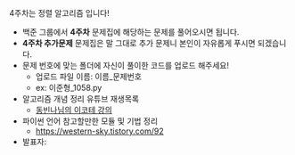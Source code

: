 4주차는 정렬 알고리즘 입니다!

- 백준 그룹에서 **4주차** 문제집에 해당하는 문제를 풀어오시면 됩니다.
- **4주차 추가문제** 문제집은 말 그대로 추가 문제니 본인이 자유롭게 푸시면 되겠습니다.
- 문제 번호에 맞는 폴더에 자신이 풀이한 코드를 업로드 해주세요! 
  - 업로드 파일 이름: 이름_문제번호
  - ex: 이준형_1058.py
- 알고리즘 개념 정리 유튜브 재생목록
  - [동빈나님의 이코테 강의](https://youtu.be/m-9pAwq1o3w) 
- 파이썬 언어 참고할만한 모듈 및 기법 정리
  - https://western-sky.tistory.com/92 
- 발표자: 
